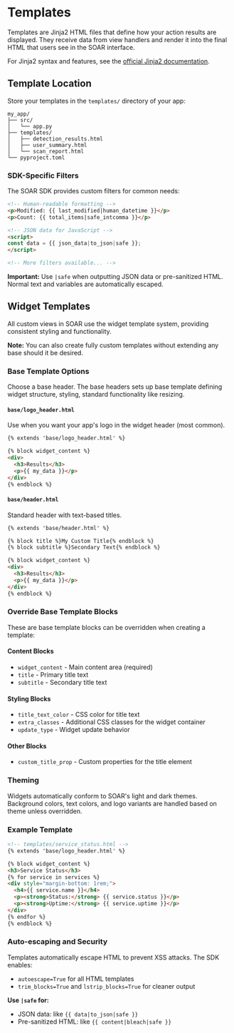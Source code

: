 # Templates

Templates are Jinja2 HTML files that define how your action results are displayed. They receive data from view handlers and render it into the final HTML that users see in the SOAR interface.

For Jinja2 syntax and features, see the [official Jinja2 documentation](https://jinja.palletsprojects.com/en/stable/).

## Template Location

Store your templates in the `templates/` directory of your app:

```
my_app/
├── src/
│   └── app.py
├── templates/
│   ├── detection_results.html
│   ├── user_summary.html
│   └── scan_report.html
└── pyproject.toml
```

### SDK-Specific Filters
The SOAR SDK provides custom filters for common needs:

```html
<!-- Human-readable formatting -->
<p>Modified: {{ last_modified|human_datetime }}</p>
<p>Count: {{ total_items|safe_intcomma }}</p>

<!-- JSON data for JavaScript -->
<script>
const data = {{ json_data|to_json|safe }};
</script>

<!-- More filters available... -->
```

**Important:** Use `|safe` when outputting JSON data or pre-sanitized HTML. Normal text and variables are automatically escaped.

## Widget Templates

All custom views in SOAR use the widget template system, providing consistent styling and functionality.

**Note:** You can also create fully custom templates without extending any base should it be desired.

### Base Template Options

Choose a base header. The base headers sets up base template defining widget structure, styling, standard functionality like resizing.

#### `base/logo_header.html`
Use when you want your app's logo in the widget header (most common).

```html
{% extends 'base/logo_header.html' %}

{% block widget_content %}
<div>
  <h3>Results</h3>
  <p>{{ my_data }}</p>
</div>
{% endblock %}
```

#### `base/header.html`
Standard header with text-based titles.

```html
{% extends 'base/header.html' %}

{% block title %}My Custom Title{% endblock %}
{% block subtitle %}Secondary Text{% endblock %}

{% block widget_content %}
<div>
  <h3>Results</h3>
  <p>{{ my_data }}</p>
</div>
{% endblock %}
```

### Override Base Template Blocks

These are base template blocks can be overridden when creating a template:

#### Content Blocks
- `widget_content` - Main content area (required)
- `title` - Primary title text
- `subtitle` - Secondary title text

#### Styling Blocks
- `title_text_color` - CSS color for title text
- `extra_classes` - Additional CSS classes for the widget container
- `update_type` - Widget update behavior

#### Other Blocks
- `custom_title_prop` - Custom properties for the title element

### Theming
Widgets automatically conform to SOAR's light and dark themes. Background colors, text colors, and logo variants are handled based on theme unless overridden.

### Example Template

```html
<!-- templates/service_status.html -->
{% extends 'base/logo_header.html' %}

{% block widget_content %}
<h3>Service Status</h3>
{% for service in services %}
<div style="margin-bottom: 1rem;">
  <h4>{{ service.name }}</h4>
  <p><strong>Status:</strong> {{ service.status }}</p>
  <p><strong>Uptime:</strong> {{ service.uptime }}</p>
</div>
{% endfor %}
{% endblock %}
```

### Auto-escaping and Security
Templates automatically escape HTML to prevent XSS attacks. The SDK enables:
- `autoescape=True` for all HTML templates
- `trim_blocks=True` and `lstrip_blocks=True` for cleaner output

**Use `|safe` for:**
- JSON data: like `{{ data|to_json|safe }}`
- Pre-sanitized HTML: like `{{ content|bleach|safe }}`
